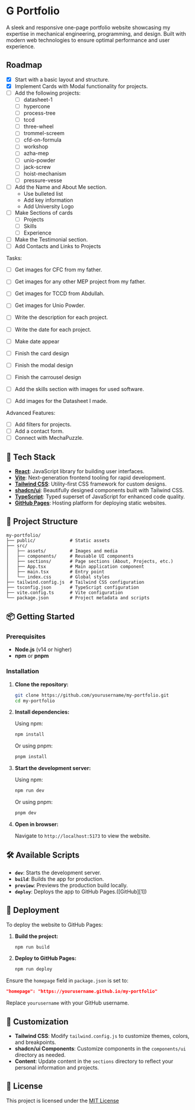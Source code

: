 

# G Portfolio

A sleek and responsive one-page portfolio website showcasing my expertise in mechanical engineering, programming, and design. Built with modern web technologies to ensure optimal performance and user experience.

## Roadmap

- [x] Start with a basic layout and structure.
- [x] Implement Cards with Modal functionality for projects.
- [ ] Add the following projects:
   - [ ] datasheet-1
   - [ ] hypercone
   - [ ] process-tree
   - [ ] tccd
   - [ ] three-wheel
   - [ ] trommel-screem
   - [ ] cfd-on-formula
   - [ ] workshop
   - [ ] azha-mep
   - [ ] unio-powder
   - [ ] jack-screw
   - [ ] hoist-mechanism
   - [ ] pressure-vesse
- [ ] Add the Name and About Me section.
  - Use bulleted list
  - Add key information
  - Add University Logo
- [ ] Make Sections of cards
  - [ ] Projects
  - [ ] Skills
  - [ ] Experience
- [ ] Make the Testimonial section.
- [ ] Add Contacts and Links to Projects

Tasks:

- [ ] Get images for CFC from my father.
- [ ] Get images for any other MEP project from my father.
- [ ] Get images for TCCD from Abdullah.
- [ ] Get images for Unio Powder.
- [ ] Write the description for each project.
- [ ] Write the date for each project.
- [ ] Make date appear
- [ ] Finish the card design
- [ ] Finish the modal design
- [ ] Finish the carrousel design
- [ ] Add the skills section with images for used software.
- [ ] Add images for the Datasheet I made.


Advanced Features:

- [ ] Add filters for projects.
- [ ] Add a contact form.
- [ ] Connect with MechaPuzzle.

## 🚀 Tech Stack

* **[React](https://reactjs.org/)**: JavaScript library for building user interfaces.
* **[Vite](https://vitejs.dev/)**: Next-generation frontend tooling for rapid development.
* **[Tailwind CSS](https://tailwindcss.com/)**: Utility-first CSS framework for custom designs.
* **[shadcn/ui](https://ui.shadcn.com/)**: Beautifully designed components built with Tailwind CSS.
* **[TypeScript](https://www.typescriptlang.org/)**: Typed superset of JavaScript for enhanced code quality.
* **[GitHub Pages](https://pages.github.com/)**: Hosting platform for deploying static websites.

## 📁 Project Structure

```
my-portfolio/
├── public/             # Static assets
├── src/
│   ├── assets/         # Images and media
│   ├── components/     # Reusable UI components
│   ├── sections/       # Page sections (About, Projects, etc.)
│   ├── App.tsx         # Main application component
│   ├── main.tsx        # Entry point
│   └── index.css       # Global styles
├── tailwind.config.js  # Tailwind CSS configuration
├── tsconfig.json       # TypeScript configuration
├── vite.config.ts      # Vite configuration
└── package.json        # Project metadata and scripts
```

## 📦 Getting Started

### Prerequisites

* **Node.js** (v14 or higher)
* **npm** or **pnpm**

### Installation

1. **Clone the repository:**

   ```bash
   git clone https://github.com/yourusername/my-portfolio.git
   cd my-portfolio
   ```

2. **Install dependencies:**

   Using npm:

   ```bash
   npm install
   ```

   Or using pnpm:

   ```bash
   pnpm install
   ```

3. **Start the development server:**

   Using npm:

   ```bash
   npm run dev
   ```

   Or using pnpm:

   ```bash
   pnpm dev
   ```

4. **Open in browser:**

   Navigate to `http://localhost:5173` to view the website.

## 🛠️ Available Scripts

* **`dev`**: Starts the development server.
* **`build`**: Builds the app for production.
* **`preview`**: Previews the production build locally.
* **`deploy`**: Deploys the app to GitHub Pages.([GitHub][1])

## 🚀 Deployment

To deploy the website to GitHub Pages:

1. **Build the project:**

   ```bash
   npm run build
   ```

2. **Deploy to GitHub Pages:**

   ```bash
   npm run deploy
   ```

Ensure the `homepage` field in `package.json` is set to:

```json
"homepage": "https://yourusername.github.io/my-portfolio"
```

Replace `yourusername` with your GitHub username.

## 🎨 Customization

* **Tailwind CSS**: Modify `tailwind.config.js` to customize themes, colors, and breakpoints.
* **shadcn/ui Components**: Customize components in the `components/ui` directory as needed.
* **Content**: Update content in the `sections` directory to reflect your personal information and projects.

## 📄 License

This project is licensed under the [MIT License](LICENSE)
